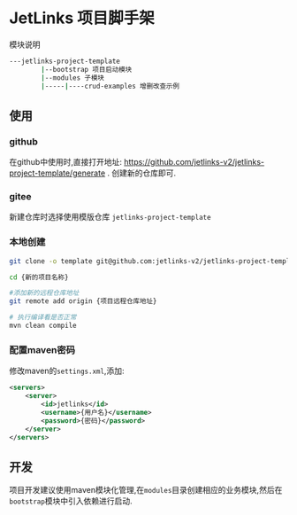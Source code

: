 # JetLinks 项目脚手架

模块说明

```bash
---jetlinks-project-template
        |--bootstrap 项目启动模块
        |--modules 子模块
        |-----|----crud-examples 增删改查示例
```

## 使用

### github

在github中使用时,直接打开地址: https://github.com/jetlinks-v2/jetlinks-project-template/generate .
创建新的仓库即可.

### gitee

新建仓库时选择使用模版仓库 `jetlinks-project-template`

### 本地创建

```bash
git clone -o template git@github.com:jetlinks-v2/jetlinks-project-template.git {新的项目名称}

cd {新的项目名称}

#添加新的远程仓库地址
git remote add origin {项目远程仓库地址}

# 执行编译看是否正常
mvn clean compile
```

### 配置maven密码

修改maven的`settings.xml`,添加:
```xml
<servers>
    <server>
        <id>jetlinks</id>
        <username>{用户名}</username>
        <password>{密码}</password>
    </server>
</servers>

```

## 开发

项目开发建议使用maven模块化管理,在`modules`目录创建相应的业务模块,然后在`bootstrap`模块中引入依赖进行启动.
